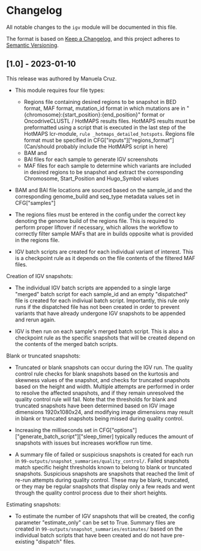 # Changelog

All notable changes to the `igv` module will be documented in this file.

The format is based on [Keep a Changelog](https://keepachangelog.com/en/1.0.0/),
and this project adheres to [Semantic Versioning](https://semver.org/spec/v2.0.0.html).

## [1.0] - 2023-01-10

This release was authored by Manuela Cruz.

- This module requires four file types:
    * Regions file containing desired regions to be snapshot in BED format, MAF format, mutation_id format in which mutations are in "{chromosome}:{start_position}:{end_position}" format or OncodriveCLUSTL / HotMAPS results files. HotMAPS results must be preformatted using a script that is executed in the last step of the HotMAPS lcr-module, `rule _hotmaps_detailed_hotspots`. Regions file format must be specified in CFG["inputs"]["regions_format"] (Can/should probably include the HotMAPS script in here)
    * BAM and 
    * BAI files for each sample to generate IGV screenshots
    * MAF files for each sample to determine which variants are included in desired regions to be snapshot and extract the corresponding Chromosome, Start_Position and Hugo_Symbol values

- BAM and BAI file locations are sourced based on the sample_id and the corresponding genome_build and seq_type metadata values set in CFG["samples"]

- The regions files must be entered in the config under the correct key denoting the genome build of the regions file. This is required to perform proper liftover if necessary, which allows the workflow to correctly filter sample MAFs that are in builds opposite what is provided in the regions file.

- IGV batch scripts are created for each individual variant of interest. This is a checkpoint rule as it depends on the file contents of the filtered MAF files.

Creation of IGV snapshots:

- The individual IGV batch scripts are appended to a single large "merged" batch script for each sample_id and an empty "dispatched" file is created for each indiviual batch script. Importantly, this rule only runs if the dispatched file has not been created in order to prevent variants that have already undergone IGV snapshots to be appended and rerun again.

- IGV is then run on each sample's merged batch script. This is also a checkpoint rule as the specific snapshots that will be created depend on the contents of the merged batch scripts.

Blank or truncated snapshots:

- Truncated or blank snapshots can occur during the IGV run. The quality control rule checks for blank snapshots based on the kurtosis and skewness values of the snapshot, and checks for truncated snapshots based on the height and width. Multiple attempts are performed in order to resolve the affected snapshots, and if they remain unresolved the quality control rule will fail. Note that the thresholds for blank and truncated snapshots have been determined based on IGV image dimensions 1920x1080x24, and modifying image dimensions may result in blank or truncated snapshots being missed during quality control.

- Increasing the milliseconds set in CFG["options"]["generate_batch_script"]["sleep_timer] typically reduces the amount of snapshots with issues but increases workflow run time.

- A summary file of failed or suspicious snapshots is created for each run in `99-outputs/snapshot_summaries/quality_control/`. Failed snapshots match specific height thresholds known to belong to blank or truncated snapshots. Suspicious snapshots are snapshots that reached the limit of re-run attempts during quality control. These may be blank, truncated, or they may be regular snapshots that display only a few reads and went through the quality control process due to their short heights.

Estimating snapshots:

- To estimate the number of IGV snapshots that will be created, the config parameter "estimate_only" can be set to True. Summary files are created in `99-outputs/snapshot_summaries/estimates/` based on the individual batch scripts that have been created and do not have pre-existing "dispatch" files. 


